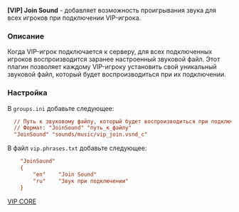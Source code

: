**[VIP] Join Sound** - добавляет возможность проигрывания звука для всех игроков при подключении VIP-игрока.

### Описание
Когда VIP-игрок подключается к серверу, для всех подключенных игроков воспроизводится заранее настроенный звуковой файл. Этот плагин позволяет каждому VIP-игроку установить свой уникальный звуковой файл, который будет воспроизводиться при их подключении.

### Настройка
В `groups.ini` добавьте следующее:

```ini
  // Путь к звуковому файлу, который будет воспроизводиться при подключении VIP-игрока
  // Формат: "JoinSound" "путь_к_файлу"
  "JoinSound" "sounds/music/vip_join.vsnd_c"
```
В файл `vip.phrases.txt` добавьте следующее:
```ini
	"JoinSound"
	{
		"en"    "Join Sound"
		"ru"    "Звук при подключении"
	}
```
[VIP CORE](https://csdevs.net/resources/vip-core.511/)
